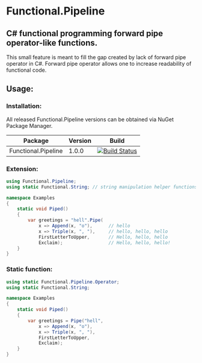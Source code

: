 # Functional.Pipeline

## C# functional programming forward pipe operator-like functions.

This small feature is meant to fill the gap created by lack of forward pipe operator in C#. 
Forward pipe operator allows one to increase readability of functional code.

## Usage:

### Installation:

All released Functional.Pipeline versions can be obtained via NuGet Package Manager.

| Package              | Version | Build                                                                                                               |
| -------------------- | ------- | ------------------------------------------------------------------------------------------------------------------- |
| Functional.Pipeline  | 1.0.0   | [![Build Status](https://travis-ci.org/ninjah187/functional-pipe-operator-for-csharp.svg?branch=release)](https://travis-ci.org/ninjah187/functional-pipe-operator-for-csharp) |

### Extension:

```cs
using Functional.Pipeline;
using static Functional.String; // string manipulation helper functions

namespace Examples
{
    static void Piped()
    {
        var greetings = "hell".Pipe(
            x => Append(x, "o"),      // hello
            x => Triple(x, ", "),     // hello, hello, hello
            FirstLetterToUpper,       // Hello, hello, hello
            Exclaim);                 // Hello, hello, hello!
    }
}
```

### Static function:

```cs
using static Functional.Pipeline.Operator;
using static Functional.String;

namespace Examples
{
    static void Piped()
    {
        var greetings = Pipe("hell",
            x => Append(x, "o"),
            x => Triple(x, ", "),
            FirstLetterToUpper,
            Exclaim);
    }
}
```